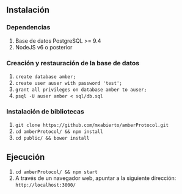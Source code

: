 ## Instalación

### Dependencias
1. Base de datos PostgreSQL >= 9.4
2. NodeJS v6 o posterior

### Creación y restauración de la base de datos
1. `create database amber;`
2. `create user auser with password 'test';`
3. `grant all privileges on database amber to auser;`
4. `psql -U auser amber < sql/db.sql`

### Instalación de bibliotecas
1. `git clone https://github.com/mxabierto/amberProtocol.git`
2. `cd amberProtocol/ && npm install`
3. `cd public/ && bower install`

## Ejecución
1. `cd amberProtocol/ && npm start`
2. A través de un navegador web, apuntar a la siguiente dirección:
`http://localhost:3000/`
